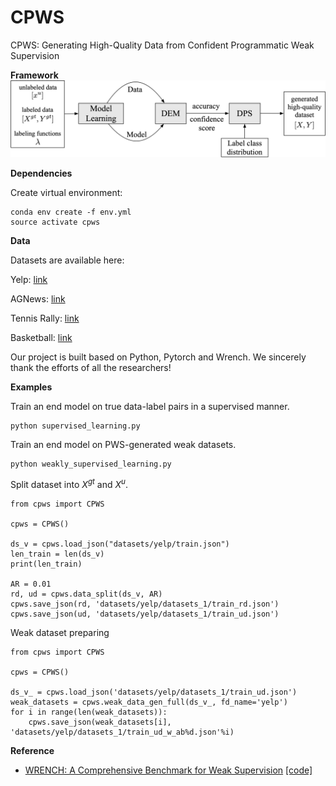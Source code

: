 # CPWS

CPWS: Generating High-Quality Data from Confident Programmatic Weak Supervision

**Framework**
<img src="framework.png"/>

**Dependencies**

Create virtual environment:

```
conda env create -f env.yml
source activate cpws
```

**Data**

Datasets are available here:

Yelp: [link](https://drive.google.com/drive/folders/1rI6wKit4oq3nneqyw4uWrvKw7_b3ut4r?usp=drive_link)

AGNews: [link](https://drive.google.com/drive/folders/1IFuRObRwPBLjTdFgjKxzbyR5Z0KxYxHo?usp=drive_link)

Tennis Rally: [link](https://drive.google.com/drive/folders/1z983x_QPvDwJqLaWxevSQ9xRHmJenrBa?usp=drive_link)

Basketball: [link](https://drive.google.com/drive/folders/1Z7Odq8RukYWYkXFEXB9pWD7Td77miLb2?usp=drive_link)

Our project is built based on Python, Pytorch and Wrench. We sincerely thank the efforts of all the researchers!

**Examples**

Train an end model on true data-label pairs in a supervised manner.

```
python supervised_learning.py
```

Train an end model on PWS-generated weak datasets.

```
python weakly_supervised_learning.py
```

Split dataset into $X^{gt}$ and $X^u$.

```
from cpws import CPWS

cpws = CPWS()

ds_v = cpws.load_json("datasets/yelp/train.json")
len_train = len(ds_v)
print(len_train)

AR = 0.01
rd, ud = cpws.data_split(ds_v, AR)
cpws.save_json(rd, 'datasets/yelp/datasets_1/train_rd.json')
cpws.save_json(ud, 'datasets/yelp/datasets_1/train_ud.json')
```

Weak dataset preparing
```
from cpws import CPWS

cpws = CPWS()

ds_v_ = cpws.load_json('datasets/yelp/datasets_1/train_ud.json')
weak_datasets = cpws.weak_data_gen_full(ds_v_, fd_name='yelp')
for i in range(len(weak_datasets)):
    cpws.save_json(weak_datasets[i], 'datasets/yelp/datasets_1/train_ud_w_ab%d.json'%i)
```

**Reference**

- [WRENCH: A Comprehensive Benchmark for Weak Supervision](https://arxiv.org/abs/2109.11377) [[code]](https://github.com/JieyuZ2/wrench)
